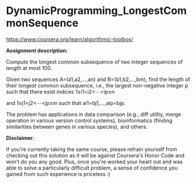 # DynamicProgramming_LongestCommonSequence
https://www.coursera.org/learn/algorithmic-toolbox/

__Assignment description:__

Compute the longest common subsequence of two integer sequences of length at most 100.

Given two sequences A=(a1,a2,…,an) and B=(b1,b2,…,bm), find the length of their longest common subsequence, i.e., the largest non-negative integer p such that there exist indices 1≤i1<i2<⋯<ip≤n

and 1≤j1<j2<⋯<jp≤m such that ai1=bj1,…,aip=bjp.

The problem has applications in data comparison (e.g., diff utility, merge operation in various version control systems), bioinformatics (finding similarities between genes in various species), and others.


__Disclaimer__: 

If you're currently taking the same course, please refrain yourself from checking out this solution as it will be against Coursera's Honor Code and won’t do you any good. Plus, once you're worked your heart out and was able to solve a particularly difficult problem, a sense of confidence you gained from such experience is priceless :)

